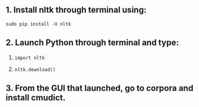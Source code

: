 
## 1. Install nltk through terminal using:
`sudo pip install -U nltk`

## 2. Launch Python through terminal and type:
1. `import nltk` 

2. `nltk.download()` 

## 3. From the GUI that launched, go to corpora and install cmudict. 
